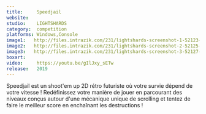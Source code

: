 ```yaml
---
title:     Speedjail
website:   
studio:    LIGHTSHARDS
category:  competition
platforms: Windows,Console
image1:   http://files.intrazik.com/231/lightshards-screenshot-1-52123-5019-20180410-153354.jpg
image2:   http://files.intrazik.com/231/lightshards-screenshot-2-52125-5019-20180410-153355.png
image3:   http://files.intrazik.com/231/lightshards-screenshot-3-52127-5019-20180410-153356.jpg
boxart:    
video:     https://youtu.be/gIlJxy_sETw
release:   2019
---
```


Speedjail est un shoot'em up 2D rétro futuriste où votre survie dépend de votre vitesse ! Redéfinissez votre manière de jouer en parcourant des niveaux conçus autour d'une mécanique unique de scrolling et tentez de faire le meilleur score en enchaînant les destructions !
